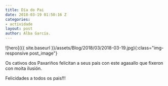 ```yaml
---
title: Día do Pai
date: 2018-03-19 01:50:16 Z
categories:
- actividade
layout: post
author: Alba García.
---
```


![hero]({{ site.baseurl }}/assets/Blog/2018/03/2018-03-19.jpg){:class="img-responsive post_image"}
<br>

Os cativos dos Paxariños felicitan a seus pais con este agasallo que fixeron con moita ilusión.

Felicidades a todos os pais!!!